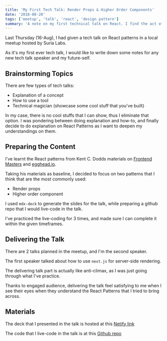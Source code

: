 ```yaml
---
title: 'My First Tech Talk: Render Props & Higher Order Components'
date: '2018-08-20'
tags: ['meetup', 'talk', 'react', 'design pattern']
summary: 'A note on my first technical talk on React. I find the act of preparing and delivering the talk satisfying.'
---
```


Last Thursday (16-Aug), I had given a tech talk on React patterns in a local meetup hosted by Suria Labs.

As it's my first ever tech talk, I would like to write down some notes for any new tech talk speaker and my future-self.

## Brainstorming Topics

There are few types of tech talks:

- Explanation of a concept
- How to use a tool
- Technical magician (showcase some cool stuff that you've built)

In my case, there is no cool stuffs that I can show, thus I eliminate that option. I was pondering between doing explanation and how-to, and finally decide to do explanation on React Patterns as I want to deepen my understandings on them.

## Preparing the Content

I've learnt the React patterns from Kent C. Dodds materials on [Frontend Masters](https://frontendmasters.com/courses/advanced-react-patterns/) and [egghead.io](https://egghead.io/courses/advanced-react-component-patterns).

Taking his materials as baseline, I decided to focus on two patterns that I think that are the most commonly used:

- Render props
- Higher order component

I used `mdx-deck` to generate the slides for the talk, while preparing a github repo that I would live-code in the talk.

I've practiced the live-coding for 3 times, and made sure I can complete it within the given timeframes.

## Delivering the Talk

There are 2 talks planned in the meetup, and I'm the second speaker.

The first speaker talked about how to use `next.js` for server-side rendering.

The delivering talk part is actually like anti-climax, as I was just going through what I've practice.

Thanks to engaged audience, delivering the talk feel satisfying to me when I see their eyes when they understand the React Patterns that I tried to bring across.

## Materials

The deck that I presented in the talk is hosted at this [Netify link](https://react-advanced-patterns-talk.netlify.com)

The code that I live-code in the talk is at this [Github repo](https://github.com/malcolm-kee/meetup-react-patterns)
